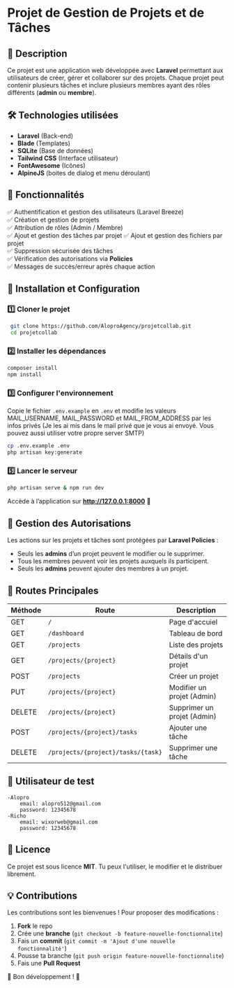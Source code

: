 # Projet de Gestion de Projets et de Tâches

## 📌 Description
Ce projet est une application web développée avec **Laravel** permettant aux utilisateurs de créer, gérer et collaborer sur des projets. Chaque projet peut contenir plusieurs tâches et inclure plusieurs membres ayant des rôles différents (**admin** ou **membre**).

## 🛠 Technologies utilisées
- **Laravel** (Back-end)
- **Blade** (Templates)
- **SQLite** (Base de données)
- **Tailwind CSS** (Interface utilisateur)
- **FontAwesome** (Icônes)
- **AlpineJS** (boites de dialog et menu déroulant)

## 🎯 Fonctionnalités
✅ Authentification et gestion des utilisateurs (Laravel Breeze)  
✅ Création et gestion de projets  
✅ Attribution de rôles (Admin / Membre)  
✅ Ajout et gestion des tâches par projet
✅ Ajout et gestion des fichiers par projet  
✅ Suppression sécurisée des tâches  
✅ Vérification des autorisations via **Policies**  
✅ Messages de succès/erreur après chaque action  

## 📂 Installation et Configuration

### 1️⃣ Cloner le projet
```sh
 git clone https://github.com/AloproAgency/projetcollab.git
 cd projetcollab
```

### 2️⃣ Installer les dépendances
```sh
composer install
npm install
```

### 3️⃣ Configurer l'environnement
Copie le fichier `.env.example` en `.env` et modifie les valeurs MAIL_USERNAME, MAIL_PASSWORD et MAIL_FROM_ADDRESS par les infos privés (Je les ai mis dans le mail privé que je vous ai envoyé. Vous pouvez aussi utiliser votre propre server SMTP)
```sh
cp .env.example .env
php artisan key:generate
```

### 5️⃣ Lancer le serveur
```sh
php artisan serve & npm run dev
```
Accède à l’application sur **http://127.0.0.1:8000** 🚀

## 🔑 Gestion des Autorisations
Les actions sur les projets et tâches sont protégées par **Laravel Policies** :
- Seuls les **admins** d’un projet peuvent le modifier ou le supprimer.
- Tous les membres peuvent voir les projets auxquels ils participent.
- Seuls les **admins** peuvent ajouter des membres à un projet.

## 🔧 Routes Principales

| Méthode | Route | Description |
|---------|-------|-------------|
| GET | `/` | Page d'accuiel |
| GET | `/dashboard` | Tableau de bord |
| GET | `/projects` | Liste des projets |
| GET | `/projects/{project}` | Détails d'un projet |
| POST | `/projects` | Créer un projet |
| PUT | `/projects/{project}` | Modifier un projet (Admin) |
| DELETE | `/projects/{project}` | Supprimer un projet (Admin) |
| POST | `/projects/{project}/tasks` | Ajouter une tâche |
| DELETE | `/projects/{project}/tasks/{task}` | Supprimer une tâche |

## 👤 Utilisateur de test
    -Alopro
        email: alopro512@gmail.com
        password: 12345678
    -Richo
        email: wixorweb@gmail.com
        password: 12345678

## 📜 Licence
Ce projet est sous licence **MIT**. Tu peux l'utiliser, le modifier et le distribuer librement.

## 💡 Contributions
Les contributions sont les bienvenues ! Pour proposer des modifications :
1. **Fork** le repo
2. Crée une **branche** (`git checkout -b feature-nouvelle-fonctionnalite`)
3. Fais un **commit** (`git commit -m 'Ajout d'une nouvelle fonctionnalité'`)
4. Pousse ta branche (`git push origin feature-nouvelle-fonctionnalite`)
5. Fais une **Pull Request**

🎯 Bon développement ! 🚀


